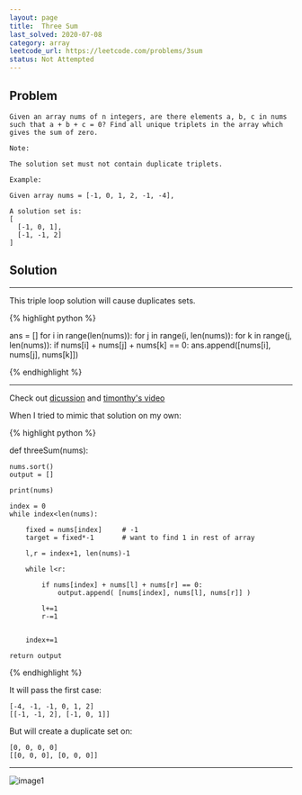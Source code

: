 ```yaml
---
layout: page
title:  Three Sum
last_solved: 2020-07-08
category: array
leetcode_url: https://leetcode.com/problems/3sum
status: Not Attempted
---
```


Problem
-------

```
Given an array nums of n integers, are there elements a, b, c in nums such that a + b + c = 0? Find all unique triplets in the array which gives the sum of zero.

Note:

The solution set must not contain duplicate triplets.

Example:

Given array nums = [-1, 0, 1, 2, -1, -4],

A solution set is:
[
  [-1, 0, 1],
  [-1, -1, 2]
]

```

Solution
----------

__________

This triple loop solution will cause duplicates sets.

{% highlight python %}

ans = []
for i in range(len(nums)):
    for j in range(i, len(nums)):
        for k in range(j, len(nums)):
            if nums[i] + nums[j] + nums[k] == 0:
                ans.append([nums[i], nums[j], nums[k]])

{% endhighlight %}

__________


Check out [dicussion](https://leetcode.com/problems/3sum/discuss/232712/Best-Python-Solution-(Explained)) and [timonthy's video](https://www.youtube.com/watch?v=LBOAVbEqOTQ)

When I tried to mimic that solution on my own:


{% highlight python %}

def threeSum(nums):

    nums.sort()
    output = []

    print(nums)

    index = 0
    while index<len(nums):

        fixed = nums[index]     # -1
        target = fixed*-1       # want to find 1 in rest of array

        l,r = index+1, len(nums)-1

        while l<r:

            if nums[index] + nums[l] + nums[r] == 0:
                output.append( [nums[index], nums[l], nums[r]] )
            
            l+=1
            r-=1
        

        index+=1
    
    return output

{% endhighlight %}

It will pass the first case:
```
[-4, -1, -1, 0, 1, 2]
[[-1, -1, 2], [-1, 0, 1]]
```

But will create a duplicate set on:
```
[0, 0, 0, 0]
[[0, 0, 0], [0, 0, 0]]
```

__________


![image1]()